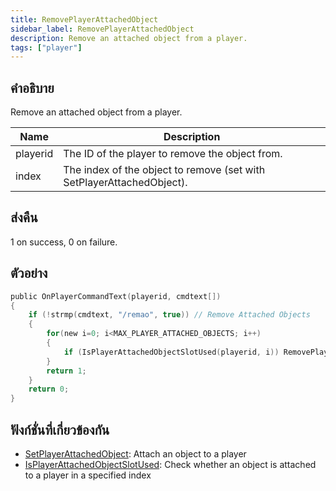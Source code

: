 ```yaml
---
title: RemovePlayerAttachedObject
sidebar_label: RemovePlayerAttachedObject
description: Remove an attached object from a player.
tags: ["player"]
---
```


## คำอธิบาย

Remove an attached object from a player.

| Name     | Description                                                           |
| -------- | --------------------------------------------------------------------- |
| playerid | The ID of the player to remove the object from.                       |
| index    | The index of the object to remove (set with SetPlayerAttachedObject). |

## ส่งคืน

1 on success, 0 on failure.

## ตัวอย่าง

```c
public OnPlayerCommandText(playerid, cmdtext[])
{
    if (!strmp(cmdtext, "/remao", true)) // Remove Attached Objects
    {
        for(new i=0; i<MAX_PLAYER_ATTACHED_OBJECTS; i++)
        {
            if (IsPlayerAttachedObjectSlotUsed(playerid, i)) RemovePlayerAttachedObject(playerid, i);
        }
        return 1;
    }
    return 0;
}
```

## ฟังก์ชั่นที่เกี่ยวข้องกัน

- [SetPlayerAttachedObject](../functions/SetPlayerAttachedObject.md): Attach an object to a player
- [IsPlayerAttachedObjectSlotUsed](../functions/IsPlayerAttachedObjectSlotUsed.md): Check whether an object is attached to a player in a specified index
